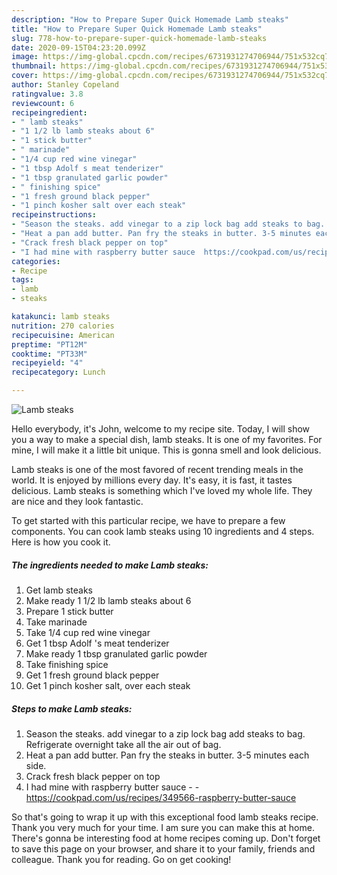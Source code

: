 ```yaml
---
description: "How to Prepare Super Quick Homemade Lamb steaks"
title: "How to Prepare Super Quick Homemade Lamb steaks"
slug: 778-how-to-prepare-super-quick-homemade-lamb-steaks
date: 2020-09-15T04:23:20.099Z
image: https://img-global.cpcdn.com/recipes/6731931274706944/751x532cq70/lamb-steaks-recipe-main-photo.jpg
thumbnail: https://img-global.cpcdn.com/recipes/6731931274706944/751x532cq70/lamb-steaks-recipe-main-photo.jpg
cover: https://img-global.cpcdn.com/recipes/6731931274706944/751x532cq70/lamb-steaks-recipe-main-photo.jpg
author: Stanley Copeland
ratingvalue: 3.8
reviewcount: 6
recipeingredient:
- " lamb steaks"
- "1 1/2 lb lamb steaks about 6"
- "1 stick butter"
- " marinade"
- "1/4 cup red wine vinegar"
- "1 tbsp Adolf s meat tenderizer"
- "1 tbsp granulated garlic powder"
- " finishing spice"
- "1 fresh ground black pepper"
- "1 pinch kosher salt over each steak"
recipeinstructions:
- "Season the steaks. add vinegar to a zip lock bag add steaks to bag. Refrigerate overnight take all the air out of bag."
- "Heat a pan add butter. Pan fry the steaks in butter. 3-5 minutes each side."
- "Crack fresh black pepper on top"
- "I had mine with raspberry butter sauce  https://cookpad.com/us/recipes/349566-raspberry-butter-sauce"
categories:
- Recipe
tags:
- lamb
- steaks

katakunci: lamb steaks 
nutrition: 270 calories
recipecuisine: American
preptime: "PT12M"
cooktime: "PT33M"
recipeyield: "4"
recipecategory: Lunch

---
```



![Lamb steaks](https://img-global.cpcdn.com/recipes/6731931274706944/751x532cq70/lamb-steaks-recipe-main-photo.jpg)

Hello everybody, it's John, welcome to my recipe site. Today, I will show you a way to make a special dish, lamb steaks. It is one of my favorites. For mine, I will make it a little bit unique. This is gonna smell and look delicious.



Lamb steaks is one of the most favored of recent trending meals in the world. It is enjoyed by millions every day. It's easy, it is fast, it tastes delicious. Lamb steaks is something which I've loved my whole life. They are nice and they look fantastic.


To get started with this particular recipe, we have to prepare a few components. You can cook lamb steaks using 10 ingredients and 4 steps. Here is how you cook it.

<!--inarticleads1-->

##### The ingredients needed to make Lamb steaks:

1. Get  lamb steaks
1. Make ready 1 1/2 lb lamb steaks about 6
1. Prepare 1 stick butter
1. Take  marinade
1. Take 1/4 cup red wine vinegar
1. Get 1 tbsp Adolf &#39;s meat tenderizer
1. Make ready 1 tbsp granulated garlic powder
1. Take  finishing spice
1. Get 1 fresh ground black pepper
1. Get 1 pinch kosher salt, over each steak




<!--inarticleads2-->

##### Steps to make Lamb steaks:

1. Season the steaks. add vinegar to a zip lock bag add steaks to bag. Refrigerate overnight take all the air out of bag.
1. Heat a pan add butter. Pan fry the steaks in butter. 3-5 minutes each side.
1. Crack fresh black pepper on top
1. I had mine with raspberry butter sauce -  - https://cookpad.com/us/recipes/349566-raspberry-butter-sauce




So that's going to wrap it up with this exceptional food lamb steaks recipe. Thank you very much for your time. I am sure you can make this at home. There's gonna be interesting food at home recipes coming up. Don't forget to save this page on your browser, and share it to your family, friends and colleague. Thank you for reading. Go on get cooking!
